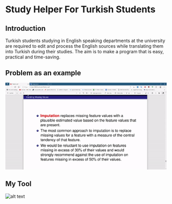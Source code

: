 # Study Helper For Turkish Students 

## Introduction
Turkish students studying in English speaking departments at the university are required
to edit and process the English sources while translating them into Turkish during their
studies. The aim is to make a program that is easy, practical and time-saving.

## Problem as an example
![alt text](https://github.com/emirhanbilge/WorkHelper/blob/main/exp1.gif)

## My Tool

![alt text](http://url/to/img.png)
